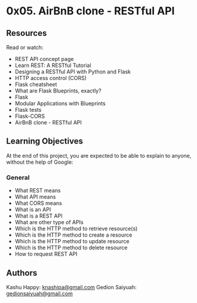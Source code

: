 # 0x05. AirBnB clone - RESTful API
## Resources
Read or watch:
* REST API concept page
* Learn REST: A RESTful Tutorial
* Designing a RESTful API with Python and Flask
* HTTP access control (CORS)
* Flask cheatsheet
* What are Flask Blueprints, exactly?
* Flask
* Modular Applications with Blueprints
* Flask tests
* Flask-CORS
* AirBnB clone - RESTful API

## Learning Objectives
At the end of this project, you are expected to be able to explain to anyone, without the help of Google:
### General
* What REST means
* What API means
* What CORS means
* What is an API
* What is a REST API
* What are other type of APIs
* Which is the HTTP method to retrieve resource(s)
* Which is the HTTP method to create a resource
* Which is the HTTP method to update resource
* Which is the HTTP method to delete resource
* How to request REST API

## Authors
Kashu Happy: knashipa@gmail.com
Gedion Saiyuah: gedionsaiyuah@gmail.com

